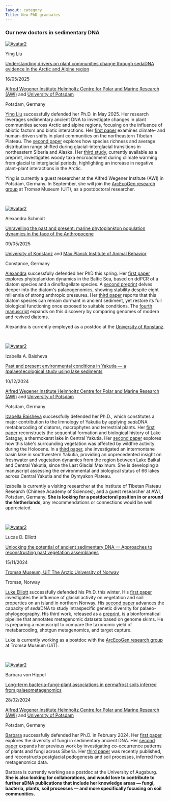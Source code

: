 ```yaml
---
layout: category
Title: New PhD graduates
---
```


<div class="section">
<h3 class="section-title underline">Our new doctors in sedimentary DNA</h3>
</div>

<!-- Ying -->
<div class="avatar2">
  <div class="square2">
    <a href="https://www.researchgate.net/profile/Ying-Liu-369?ev=hdr_xprf" target="_blank">
      <img src="{{ "/category/members/Ying_Liu.png" | relative_url }}" alt="Avatar2" />
    </a>
  </div>
  <div class="member2">
    <p style="margin-bottom:0.4em">Ying Liu</p>
    <p><a href="https://doi.org/10.25932/publishup-68048">Understanding drivers on plant communities change through sedaDNA evidence in the Arctic and Alpine region</a></p>
    <p style="margin-bottom:0.4em">16/05/2025</p>
    <p><a href="https://www.awi.de/en/science/geosciences/polar-terrestrial-environmental-systems/research-foci/high-latitude-biodiversity.html">Alfred Wegener Institute Helmholtz Centre for Polar and Marine Research (AWI)</a> and <a href="https://www.uni-potsdam.de/en/umwelt/">University of Potsdam</a></p>
    <p>Potsdam, Germany</p>
  </div>
</div>
<!-- Text below image -->
<div class="section Ying">
  <p><a href="https://www.researchgate.net/profile/Ying-Liu-369?ev=hdr_xprf">Ying Liu</a> successfully defended her Ph.D. in May 2025.
    Her research leverages sedimentary ancient DNA to investigate changes in plant communities across Arctic and alpine regions, focusing on the influence of abiotic factors and biotic interactions.
    Her <a href="https://doi.org/10.1016/j.quascirev.2024.108850">first paper</a> examines climate- and human-driven shifts in plant communities on the northeastern Tibetan Plateau.
    The <a href="https://doi.org/10.1038/s41467-025-56176-3">second paper</a> explores how species richness and average distribution range shifted during glacial–interglacial transitions in northeastern Siberia and Alaska.
    Her <a href="https://doi.org/10.1101/2025.05.26.656118">third study</a>, currently available as a preprint, investigates woody taxa encroachment during climate warming from glacial to interglacial periods, highlighting an increase in negative plant–plant interactions in the Arctic.
  </p>
  <p>Ying is currently a guest researcher at the Alfred Wegener Institute (AWI) in Potsdam, Germany.
    In September, she will join the <a href="https://uit.no/research/arcecogen">ArcEcoGen research group</a> at Tromsø Museum (UiT), as a postdoctoral researcher.</p>
</div>

<hr style="opacity:0">
<hr style="opacity:0">

<!-- Alexandra -->
<div class="avatar2">
  <div class="square2">
    <a href="https://www.researchgate.net/profile/Alexandra-Schmidt-11" target="_blank">
      <img src="https://i1.rgstatic.net/ii/profile.image/1071657548533760-1632514478359_Q128/Alexandra-Schmidt-11.jpg" alt="Avatar2" />
    </a>
  </div>
  <div class="member2">
    <p style="margin-bottom:0.4em">Alexandra Schmidt</p>
    <p><a href="https://kops.uni-konstanz.de/server/api/core/bitstreams/35f85e30-bbb9-4424-82dd-1e71f8c2e41d/content">Unravelling the past and present: marine phytoplankton population dynamics in the face of the Anthropocene</a></p>
    <p style="margin-bottom:0.4em">09/05/2025</p>
    <p><a href="https://www.uni-konstanz.de/">University of Konstanz</a> and <a href="https://www.ab.mpg.de/">Max Planck Institute of Animal Behavior</a></p>
    <p>Constance, Germany</p>
  </div>
</div>
<!-- Text below image -->
<div class="section Alexandra">
  <p><a href="https://www.researchgate.net/profile/Alexandra-Schmidt-11">Alexandra</a> successfully defended her PhD this spring.
    Her <a href="https://doi.org/10.1016/j.ecolind.2024.112494">first paper</a> explores phytoplankton dynamics in the Baltic Sea, based on ddPCR of a diatom species and a dinoflagellate species.
    A <a href="https://doi.org/10.1101/2025.03.10.642313">second preprint</a> delves deeper into the diatom's palaeogenomics, showing stability despite eight millennia of strong anthropic pressures.
    Her <a href="https://doi.org/10.1093/ismejo/wrae252">third paper</a> reports that this diatom species can remain dormant in ancient sediment, yet restore its full biological functioning once exposed to suitable conditions.
    The <a href="https://kops.uni-konstanz.de/server/api/core/bitstreams/35f85e30-bbb9-4424-82dd-1e71f8c2e41d/content#%5B%7B%22num%22%3A340%2C%22gen%22%3A0%7D%2C%7B%22name%22%3A%22XYZ%22%7D%2C68%2C771%2C0%5D">fourth manuscript</a> expands on this discovery by comparing genomes of modern and revived diatoms.</p>
  <p>Alexandra is currently employed as a postdoc at the <a href="https://www.uni-konstanz.de/">University of Konstanz</a>.</p>
</div>

<hr style="opacity:0">
<hr style="opacity:0">

<!-- Izabella -->
<div class="avatar2">
  <div class="square2">
    <a href="https://www.researchgate.net/profile/Izabella-Baisheva" target="_blank">
      <img src="{{ "/category/members/Izabella_Baisheva.jpg" | relative_url }}" alt="Avatar2" />
    </a>
  </div>
  <div class="member2">
    <p style="margin-bottom:0.4em">Izabella A. Baisheva</p>
    <p><a  href="https://www.researchgate.net/publication/389547161_Past_and_present_environmental_conditions_in_Yakutia_-_a_palaeoecological_study_using_lake_sediments">Past and present environmental conditions in Yakutia — a (palaeo)ecological study using lake sediments</a></p>
    <p style="margin-bottom:0.4em">10/12/2024</p>
    <p><a href="https://www.awi.de/en/science.html">Alfred Wegener Institute Helmholtz Centre for Polar and Marine Research (AWI)</a> and <a href="https://www.uni-potsdam.de/en/university-of-potsdam">University of Potsdam</a></p>
    <p>Potsdam, Germany</p>
  </div>
</div>
<!-- Text below image -->
<div class="section Izabella">
<p><a href="https://www.researchgate.net/profile/Izabella-Baisheva">Izabella Baisheva</a> successfully defended her Ph.D., which constitutes a major contribution to the limnology of Yakutia by applying <i>sed</i>aDNA metabarcoding of diatoms, macrophytes and terrestrial plants.
  Her <a href="https://doi.org/10.1007/s10933-023-00285-w">first paper</a> reconstructs the sequential formation and biological history of Lake Satagay, a thermokarst lake in Central Yakutia.
  Her <a href="https://doi.org/10.3389/fevo.2022.962906">second paper</a> explores how this lake's surrounding vegetation was affected by wildfire activity during the Holocene.
  In a <a href="https://doi.org/10.3389/feart.2024.1354284">third paper</a>, she investigated an intermontane basin lake in southwestern Yakutia, providing an unprecedented insight on freshwater and vegetation dynamics from the region between Lake Baikal and Central Yakutia, since the Last Glacial Maximum.
  She is developing a manuscript assessing the environmental and biological status of 66 lakes across Central Yakutia and the Oymyakon Plateau.
</p>
<p>Izabella is currently a visiting researcher at the Institute of Tibetan Plateau Research (Chinese Academy of Sciences), and a guest researcher at AWI, Potsdam, Germany.
<b>She is looking for a postdoctoral position in or around the Netherlands</b>, any recommendations or connections would be well appreciated.</p>
</div>

<hr style="opacity:0">
<hr style="opacity:0">

<!-- Luke -->
<div class="avatar2">
  <div class="square2">
    <a href="https://www.researchgate.net/profile/Lucas-Elliott-3" target="_blank">
      <img src="https://i1.rgstatic.net/ii/profile.image/11431281183075306-1692700144000_Q128/Lucas-Elliott-3.jpg" alt="Avatar2" />
    </a>
  </div>
  <div class="member2">
    <p style="margin-bottom:0.4em">Lucas D. Elliott</p>
    <p><a href="https://munin.uit.no/handle/10037/35339">Unlocking the potential of ancient sedimentary DNA — Approaches to reconstructing past vegetation assemblages</a></p>
    <p style="margin-bottom:0.4em">15/11/2024</p>
    <p><a href="https://uit.no/research/arcecogen">Tromsø Museum, UiT The Arctic University of Norway</a></p>
    <p>Tromsø, Norway</p>
  </div>
</div>
<!-- Text below image -->
<div class="section Luke">
  <p><a href="https://www.researchgate.net/profile/Lucas-Elliott-3">Luke Elliott</a> successfully defended his Ph.D. this winter.
    His <a href="https://doi.org/10.3390/quat6010007">first paper</a> investigates the influence of glacial activity on vegetation and soil properties on an island in northern Norway.
    His <a href="https://doi.org/10.1111/1755-0998.13926">second paper</a> advances the capacity of <i>sed</i>aDNA to study intraspecific genetic diversity for palaeo-phylogeography.
    His third work, released as a <a href="https://doi.org/10.22541/au.172529953.39892767/v1">preprint</a>, is a bionformatical pipeline that annotates metagenomic datasets based on genome skims.
    He is preparing a manuscript to compare the taxonomic yield of metabarcoding, shotgun metagenomics, and target capture.</p>
  <p>Luke is currently working as a postdoc with the <a href="https://uit.no/research/arcecogen">ArcEcoGen research group</a> at Tromsø Museum (UiT).</p>
</div>

<hr style="opacity:0">
<hr style="opacity:0">

<!-- Barbara -->
<div class="avatar2">
  <div class="square2">
    <a href="https://de.linkedin.com/in/dr-barbara-von-hippel-907755133?trk=people-guest_people_search-card" target="_blank">
      <img src="{{ "/category/members/Barbara_von_Hippel.jpg" | relative_url }}" alt="Avatar2" />
    </a>
  </div>
  <div class="member2">
    <p style="margin-bottom:0.4em">Barbara von Hippel</p>
    <p><a href="https://doi.org/10.25932/publishup-63600">Long-term bacteria-fungi-plant associations in permafrost soils inferred from palaeometagenomics</a></p>
    <p style="margin-bottom:0.4em">28/02/2024</p>
    <p><a href="https://www.awi.de/en/science.html">Alfred Wegener Institute Helmholtz Centre for Polar and Marine Research (AWI)</a> and <a href="https://www.uni-potsdam.de/en/university-of-potsdam">University of Potsdam</a></p>
    <p>Potsdam, Germany</p>
  </div>
</div>
<!-- Text below image -->
<div class="section Barbara">
  <p><a href="https://de.linkedin.com/in/dr-barbara-von-hippel-907755133?trk=people-guest_people_search-card">Barbara</a> successfully defended her Ph.D. in February 2024.
    Her <a href="https://doi.org/10.1002/edn3.315">first paper</a> explores the diversity of fungi in sedimentary ancient DNA.
    Her <a href="https://doi.org/10.1016/j.quascirev.2022.107758">second paper</a> expands her previous work by investigating co-occurrence patterns of plants and fungi across Siberia.
    Her <a href="https://doi.org/10.1126/sciadv.adj5527">third paper</a> was recently published, and reconstructs postglacial pedogenesis and soil processes, inferred from metagenomics data.</p>
  <p>Barbara is currently working as a postdoc at the University of Augsburg.
    <b>She is also looking for collaborations, and would love to contribute to further aDNA publications that include her knowledge areas — fungi, bacteria, plants, soil processes — and more specifically focusing on soil communities.</b></p>
</div>
